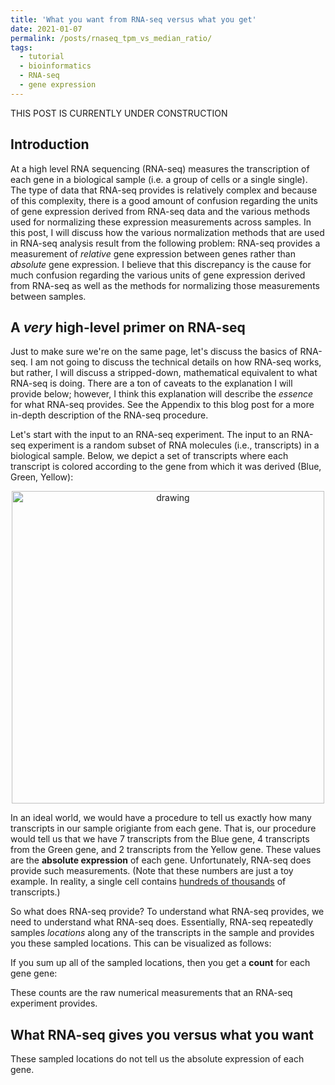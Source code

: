 ```yaml
---
title: 'What you want from RNA-seq versus what you get'
date: 2021-01-07
permalink: /posts/rnaseq_tpm_vs_median_ratio/
tags:
  - tutorial
  - bioinformatics
  - RNA-seq
  - gene expression
---
```


THIS POST IS CURRENTLY UNDER CONSTRUCTION

Introduction
---------

At a high level RNA sequencing (RNA-seq) measures the transcription of each gene in a biological sample (i.e. a group of cells or a single single).  The type of data that RNA-seq provides is relatively complex and because of this complexity, there is a good amount of confusion regarding the units of gene expression derived from RNA-seq data and the various methods used for normalizing these expression measurements across samples. In this post, I will discuss how the various normalization methods that are used in RNA-seq analysis result from the following problem: RNA-seq provides a measurement of *relative* gene expression between genes rather than *absolute* gene expression.  I believe that this discrepancy is the cause for much confusion regarding the various units of gene expression derived from RNA-seq as well as the methods for normalizing those measurements between samples.

A *very* high-level primer on RNA-seq
-----------

Just to make sure we're on the same page, let's discuss the basics of RNA-seq. I am not going to discuss the technical details on how RNA-seq works, but rather, I will discuss a stripped-down, mathematical equivalent to what RNA-seq is doing.  There are a ton of caveats to the explanation I will provide below; however, I think this explanation will describe the *essence* for what RNA-seq provides.  See the Appendix to this blog post for a more in-depth description of the RNA-seq procedure.

Let's start with the input to an RNA-seq experiment. The input to an RNA-seq experiment is a random subset of RNA molecules (i.e., transcripts) in a biological sample. Below, we depict a set of transcripts where each transcript is colored according to the gene from which it was derived (Blue, Green, Yellow):

<center><img src="https://raw.githubusercontent.com/mbernste/mbernste.github.io/master/images/RNA_seq_input.png" alt="drawing" width="500"/></center>

In an ideal world, we would have a procedure to tell us exactly how many transcripts in our sample origiante from each gene.  That is, our procedure would tell us that we have 7 transcripts from the Blue gene, 4 transcripts from the Green gene, and 2 transcripts from the Yellow gene. These values are the **absolute expression** of each gene. Unfortunately, RNA-seq does provide such measurements.  (Note that these numbers are just a toy example. In reality, a single cell contains [hundreds of thousands](https://www.qiagen.com/us/resources/faq?id=06a192c2-e72d-42e8-9b40-3171e1eb4cb8&lang=en) of transcripts.) 

So what does RNA-seq provide? To understand what RNA-seq provides, we need to understand what RNA-seq does.  Essentially, RNA-seq repeatedly samples *locations* along any of the transcripts in the sample and provides you these sampled locations. This can be visualized as follows:

If you sum up all of the sampled locations, then you get a **count** for each gene gene:

These counts are the raw numerical measurements that an RNA-seq experiment provides.  

What RNA-seq gives you versus what you want
-------------

These sampled locations do not tell us the absolute expression of each gene.











